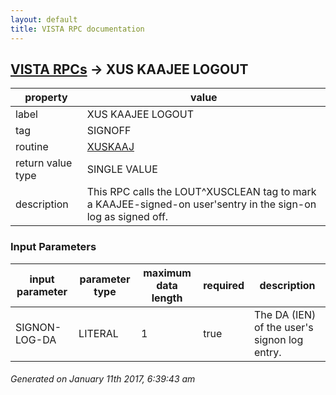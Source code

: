 ```yaml
---
layout: default
title: VISTA RPC documentation
---
```




## [VISTA RPCs](TableOfContent.md) &#8594; XUS KAAJEE LOGOUT 

 property | value 
--- | --- 
 label | XUS KAAJEE LOGOUT
 tag | SIGNOFF
 routine | [XUSKAAJ](http://code.osehra.org/dox/Routine_XUSKAAJ_source.html)
 return value type | SINGLE VALUE
 description | This RPC calls the LOUT^XUSCLEAN tag to mark a KAAJEE-signed-on user'sentry in the sign-on log as signed off.

### Input Parameters

| input parameter | parameter type | maximum data length | required | description | 
| --- | --- | --- | --- | --- | 
| SIGNON-LOG-DA | LITERAL | 1 | true | The DA (IEN) of the user's signon log entry. | 




 ###### Generated on January 11th 2017, 6:39:43 am